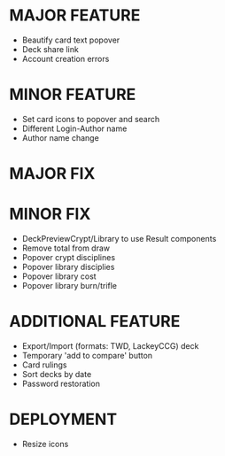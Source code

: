 # MAJOR FEATURE
* Beautify card text popover
* Deck share link
* Account creation errors

# MINOR FEATURE
* Set card icons to popover and search
* Different Login-Author name
* Author name change

# MAJOR FIX
# MINOR FIX
* DeckPreviewCrypt/Library to use Result components
* Remove total from draw
* Popover crypt disciplines
* Popover library disciplies
* Popover library cost
* Popover library burn/trifle

# ADDITIONAL FEATURE
* Export/Import (formats: TWD, LackeyCCG) deck
* Temporary 'add to compare' button
* Card rulings
* Sort decks by date
* Password restoration

# DEPLOYMENT
* Resize icons
